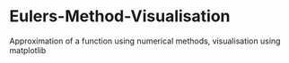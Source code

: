 # Eulers-Method-Visualisation
Approximation of a function using numerical methods, visualisation using matplotlib
